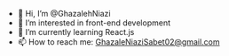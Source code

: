- 👋 Hi, I’m @GhazalehNiazi
- 👀 I’m interested in front-end development
- 🌱 I’m currently learning React.js
- 📫 How to reach me: GhazaleNiaziSabet02@gmail.com

<!---
GhazalehNiazi/GhazalehNiazi is a ✨ special ✨ repository because its `README.md` (this file) appears on your GitHub profile.
You can click the Preview link to take a look at your changes.
--->
